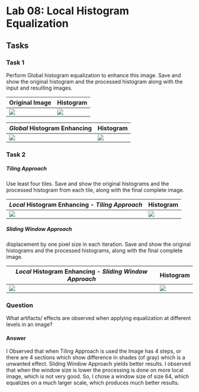 # Lab 08: Local Histogram Equalization

## Tasks

### Task 1
Perform Global histogram equalization to enhance this image. Save and show the original histogram and the processed histogram along with the input and resulting images.

|Original Image|Histogram|
|--|--|
|![](https://lh5.googleusercontent.com/3SQWtfDB_ASyTLlHekdik943zNFk2psqXoll50OqhsliEKZB4exZ_l1jEAUMtNXjg73SE3zrwpXYBjrLZ8pzc5plgUsfeAynJPwddQlZ5T1q7a1I4eCoOvaQTEy2BYTJRojfPoJ6)|![](https://lh6.googleusercontent.com/Di_-Lkqxr20_79hHKbxqRbDfhZ_COtXijflEj04Ft6Nk4mGHwmRAlTVf6-4bHgSx-RCr6Q3B-sEK4wlXfGSWcCxwNET2D7sw3EjszXtzlKDBJ8znT8_VcU2QDyCElj7j9YTgPKCv)|

|*Global* Histogram Enhancing|Histogram|
|--|--|
|![](https://lh6.googleusercontent.com/-zNUwZsBOOHCUrej_wbFbzBfzA-jEGoBZ5-YLagnL3bkxnYA4gyBSYVK1QR_fkoma1nJXhUUY76v5SemRVNXmzG2GFti7ZsQL8R2uCVABLRA6MIsGDLaOM2HzCfEq6rhVsUSY_Wm)|![](https://lh4.googleusercontent.com/IFuZtTmxTZ-ua8rQZZeJtqLFBwxnFXM4wmyCd5aUsJZkrwqRw-tdQzgvLAdPuRpLFGvMriEgfhW8YCc1qZmgFhcqpfmHbcV0pqnf2VT07nriucbgcxpK7_9zSTZbL9Kk-5cUpavD)|

### Task 2
##### Tiling Approach
Use least four tiles. Save and show the original histograms and the processed histogram from each tile, along with the final complete image.

|*Local* Histogram Enhancing - *Tiling Approach*|Histogram|
|--|--|
|![](https://lh4.googleusercontent.com/wzgF2aNfqYz4jUz7UpyKbsYgWUSgjdJh_7zfDamybRMZ3yAHw43mQ22K_pVb-RBU2aFIeufCtb3V_8tsSC2iMjzDYIXP7vw_K1fe5njrT13YemSgPx3SvfmiBpgZBiSO5FRVevVa)|![](https://lh5.googleusercontent.com/3VQFQeT_37KU8_lWdw6VpzM-JaAn4ThbbNiMO5onvBO5aPU--pLoA3uHwc1mcfC3zqHop2X7AjtBYJGLnhaGpzfuPlosbfZh9-70UKZfiOECcpckktpFbhXO-75I8ojdH5a-s4MY)|

##### Sliding Window Approach
displacement by one pixel size in each iteration. Save and show the original histograms and the processed histograms, along with the final complete image.

|*Local* Histogram Enhancing - *Sliding Window Approach*|Histogram|
|--|--|
|![](https://lh6.googleusercontent.com/kerkBPrvNDowAck4Goifwrl2PGJGyuA7LvIMwXYz07OGA21ua9_rAj8XDD3kU2Pd4e10G3JEIav8UgSQpE5ULtLcLUoyDQMCZWGaxUbxm2PDYhILXEDcL_WL38fzcWp_aP0rn_K5)|![](https://lh3.googleusercontent.com/5DgaIWEDiU7iej4bHRZTVvBzT0dhL1aA16kAfn0b55Eewq11q7qGRFeEsqXfG2cWywd1qa33nIOm3tm2YSIclcYc9Fl-93IsBis9NS_DNBwYD3q_VbYidM1GIHuOM2er9ogc4dPH)|

### Question
What artifacts/ effects are observed when applying equalization at different levels in an image?
#### Answer
I Observed that when Tiling Approach is used the Image has 4 steps, or there are 4 sections which show difference in shades (of gray) which is a unwanted effect. Sliding Window Approach yields better results. I observed that when the window size is lower the processing is done on more local image, which is not very good. So, I chose a window size of size 64, which equalizes on a much larger scale, which produces much better results.